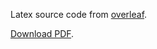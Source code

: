 Latex source code from [overleaf](https://www.overleaf.com/).

[Download PDF](https://github.com/Kappanneo/CV/files/4005691/Claudio_Pannacci.pdf).
